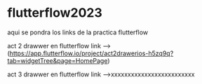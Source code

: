 # flutterflow2023
aqui se pondra los links de la practica flutterflow
 
 
act 2 drawwer en flutterflow
 link -->(https://app.flutterflow.io/project/act2drawerios-h5zq9q?tab=widgetTree&page=HomePage)
 
act 3 drawwer en flutterflow
 link -->xxxxxxxxxxxxxxxxxxxxxxxxx
 
 
